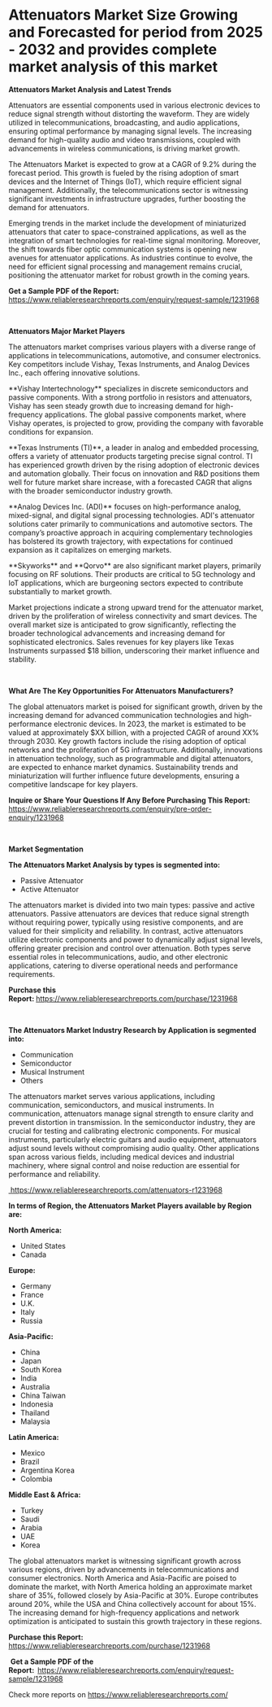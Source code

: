 <p><h1>Attenuators Market Size Growing and Forecasted for period from 2025 - 2032 and provides complete market analysis of this market</h1></p><p><strong>Attenuators Market Analysis and Latest Trends</strong></p>
<p><p>Attenuators are essential components used in various electronic devices to reduce signal strength without distorting the waveform. They are widely utilized in telecommunications, broadcasting, and audio applications, ensuring optimal performance by managing signal levels. The increasing demand for high-quality audio and video transmissions, coupled with advancements in wireless communications, is driving market growth.</p><p>The Attenuators Market is expected to grow at a CAGR of 9.2% during the forecast period. This growth is fueled by the rising adoption of smart devices and the Internet of Things (IoT), which require efficient signal management. Additionally, the telecommunications sector is witnessing significant investments in infrastructure upgrades, further boosting the demand for attenuators.</p><p>Emerging trends in the market include the development of miniaturized attenuators that cater to space-constrained applications, as well as the integration of smart technologies for real-time signal monitoring. Moreover, the shift towards fiber optic communication systems is opening new avenues for attenuator applications. As industries continue to evolve, the need for efficient signal processing and management remains crucial, positioning the attenuator market for robust growth in the coming years.</p></p>
<p><strong>Get a Sample PDF of the Report:&nbsp;</strong> <a href="https://www.reliableresearchreports.com/enquiry/request-sample/1231968?utm_campaign=1950&utm_medium=2&utm_source=Github&utm_content=ia&utm_term=11022025&utm_id=attenuators">https://www.reliableresearchreports.com/enquiry/request-sample/1231968</a></p>
<p>&nbsp;</p>
<p><strong>Attenuators Major Market Players</strong></p>
<p><p>The attenuators market comprises various players with a diverse range of applications in telecommunications, automotive, and consumer electronics. Key competitors include Vishay, Texas Instruments, and Analog Devices Inc., each offering innovative solutions.</p><p>**Vishay Intertechnology** specializes in discrete semiconductors and passive components. With a strong portfolio in resistors and attenuators, Vishay has seen steady growth due to increasing demand for high-frequency applications. The global passive components market, where Vishay operates, is projected to grow, providing the company with favorable conditions for expansion.</p><p>**Texas Instruments (TI)**, a leader in analog and embedded processing, offers a variety of attenuator products targeting precise signal control. TI has experienced growth driven by the rising adoption of electronic devices and automation globally. Their focus on innovation and R&D positions them well for future market share increase, with a forecasted CAGR that aligns with the broader semiconductor industry growth.</p><p>**Analog Devices Inc. (ADI)** focuses on high-performance analog, mixed-signal, and digital signal processing technologies. ADI's attenuator solutions cater primarily to communications and automotive sectors. The company’s proactive approach in acquiring complementary technologies has bolstered its growth trajectory, with expectations for continued expansion as it capitalizes on emerging markets.</p><p>**Skyworks** and **Qorvo** are also significant market players, primarily focusing on RF solutions. Their products are critical to 5G technology and IoT applications, which are burgeoning sectors expected to contribute substantially to market growth.</p><p>Market projections indicate a strong upward trend for the attenuator market, driven by the proliferation of wireless connectivity and smart devices. The overall market size is anticipated to grow significantly, reflecting the broader technological advancements and increasing demand for sophisticated electronics. Sales revenues for key players like Texas Instruments surpassed $18 billion, underscoring their market influence and stability.</p></p>
<p>&nbsp;</p>
<p><strong>What Are The Key Opportunities For Attenuators Manufacturers?</strong></p>
<p><p>The global attenuators market is poised for significant growth, driven by the increasing demand for advanced communication technologies and high-performance electronic devices. In 2023, the market is estimated to be valued at approximately $XX billion, with a projected CAGR of around XX% through 2030. Key growth factors include the rising adoption of optical networks and the proliferation of 5G infrastructure. Additionally, innovations in attenuation technology, such as programmable and digital attenuators, are expected to enhance market dynamics. Sustainability trends and miniaturization will further influence future developments, ensuring a competitive landscape for key players.</p></p>
<p><strong>Inquire or Share Your Questions If Any Before Purchasing This Report:</strong> <a href="https://www.reliableresearchreports.com/enquiry/pre-order-enquiry/1231968?utm_campaign=1950&utm_medium=2&utm_source=Github&utm_content=ia&utm_term=11022025&utm_id=attenuators">https://www.reliableresearchreports.com/enquiry/pre-order-enquiry/1231968</a></p>
<p>&nbsp;</p>
<p><strong>Market Segmentation</strong></p>
<p><strong>The Attenuators Market Analysis by types is segmented into:</strong></p>
<p><ul><li>Passive Attenuator</li><li>Active Attenuator</li></ul></p>
<p><p>The attenuators market is divided into two main types: passive and active attenuators. Passive attenuators are devices that reduce signal strength without requiring power, typically using resistive components, and are valued for their simplicity and reliability. In contrast, active attenuators utilize electronic components and power to dynamically adjust signal levels, offering greater precision and control over attenuation. Both types serve essential roles in telecommunications, audio, and other electronic applications, catering to diverse operational needs and performance requirements.</p></p>
<p><strong>Purchase this Report:&nbsp;</strong><a href="https://www.reliableresearchreports.com/purchase/1231968?utm_campaign=1950&utm_medium=2&utm_source=Github&utm_content=ia&utm_term=11022025&utm_id=attenuators">https://www.reliableresearchreports.com/purchase/1231968</a></p>
<p>&nbsp;</p>
<p><strong>The Attenuators Market Industry Research by Application is segmented into:</strong></p>
<p><ul><li>Communication</li><li>Semiconductor</li><li>Musical Instrument</li><li>Others</li></ul></p>
<p><p>The attenuators market serves various applications, including communication, semiconductors, and musical instruments. In communication, attenuators manage signal strength to ensure clarity and prevent distortion in transmission. In the semiconductor industry, they are crucial for testing and calibrating electronic components. For musical instruments, particularly electric guitars and audio equipment, attenuators adjust sound levels without compromising audio quality. Other applications span across various fields, including medical devices and industrial machinery, where signal control and noise reduction are essential for performance and reliability.</p></p>
<p><a href="https://www.reliableresearchreports.com/attenuators-r1231968?utm_campaign=1950&utm_medium=2&utm_source=Github&utm_content=ia&utm_term=11022025&utm_id=attenuators">&nbsp;https://www.reliableresearchreports.com/attenuators-r1231968</a></p>
<p><strong>In terms of Region, the Attenuators Market Players available by Region are:</strong></p>
<p>
    <p> <strong> North America: </strong>
        <ul>
            <li>United States</li>
            <li>Canada</li>
        </ul>
        </p> 
    <p> <strong> Europe: </strong>
        <ul>
            <li>Germany</li>
            <li>France</li>
            <li>U.K.</li>
            <li>Italy</li>
            <li>Russia</li>
        </ul>
        </p> 
    <p> <strong> Asia-Pacific: </strong>
        <ul>
            <li>China</li>
            <li>Japan</li>
            <li>South Korea</li>
            <li>India</li>
            <li>Australia</li>
            <li>China Taiwan</li>
            <li>Indonesia</li>
            <li>Thailand</li>
            <li>Malaysia</li>
        </ul>
        </p> 
    <p> <strong> Latin America: </strong>
        <ul>
            <li>Mexico</li>
            <li>Brazil</li>
            <li>Argentina Korea</li>
            <li>Colombia</li>
        </ul>
        </p> 
    <p> <strong> Middle East & Africa: </strong>
        <ul>
            <li>Turkey</li>
            <li>Saudi</li>
            <li>Arabia</li>
            <li>UAE</li>
            <li>Korea</li>
        </ul>
    </p>
    </p>
<p><p>The global attenuators market is witnessing significant growth across various regions, driven by advancements in telecommunications and consumer electronics. North America and Asia-Pacific are poised to dominate the market, with North America holding an approximate market share of 35%, followed closely by Asia-Pacific at 30%. Europe contributes around 20%, while the USA and China collectively account for about 15%. The increasing demand for high-frequency applications and network optimization is anticipated to sustain this growth trajectory in these regions.</p></p>
<p><strong>Purchase this Report: </strong><a href="https://www.reliableresearchreports.com/purchase/1231968?utm_campaign=1950&utm_medium=2&utm_source=Github&utm_content=ia&utm_term=11022025&utm_id=attenuators">https://www.reliableresearchreports.com/purchase/1231968</a></p>
<p>&nbsp;<strong>Get a Sample PDF of the Report:&nbsp;&nbsp;</strong><a href="https://www.reliableresearchreports.com/enquiry/request-sample/1231968?utm_campaign=1950&utm_medium=2&utm_source=Github&utm_content=ia&utm_term=11022025&utm_id=attenuators">https://www.reliableresearchreports.com/enquiry/request-sample/1231968</a></p>
<p><strong></strong></p>
<p>Check more reports on <a href="https://www.reliableresearchreports.com/?utm_campaign=1950&utm_medium=2&utm_source=Github&utm_content=ia&utm_term=11022025&utm_id=attenuators">https://www.reliableresearchreports.com/</a></p>
